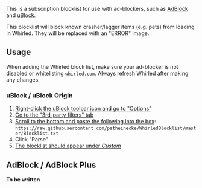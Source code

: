 This is a subscription blocklist for use with ad-blockers, such as [AdBlock](https://getadblock.com/) and [uBlock](https://chrome.google.com/webstore/detail/ublock-origin/cjpalhdlnbpafiamejdnhcphjbkeiagm?hl=en).

This blocklist will block known crasher/lagger items (e.g. pets) from loading in Whirled. They will be replaced with an "ERROR" image.

## Usage

When adding the Whirled block list, make sure your ad-blocker is not disabled or whitelisting `whirled.com`. Always refresh Whirled after making any changes.

### uBlock / uBlock Origin

1. [Right-click the uBlock toolbar icon and go to "Options"](http://i.imgur.com/K5qUb2B.png)
2. [Go to the "3rd-party filters" tab](http://i.imgur.com/OMOdytp.png)
3. [Scroll to the bottom and paste the following into the box](http://i.imgur.com/rCSUq8D.png): `https://raw.githubusercontent.com/patheinecke/WhirledBlocklist/master/Blocklist.txt`
4. Click "Parse"
5. [The blocklist should appear under *Custom*](http://i.imgur.com/YQMHpzm.png)

## AdBlock / AdBlock Plus

**To be written**